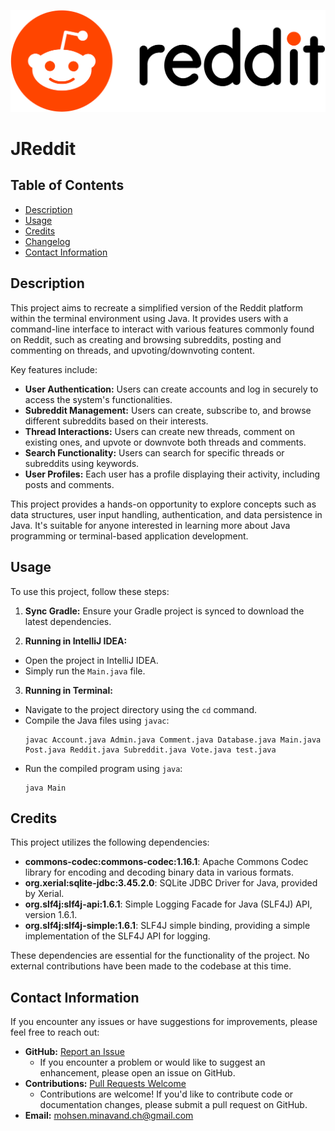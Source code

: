 ![Reddit pic](reddit.png)
# JReddit
## Table of Contents
- [Description](#description)
- [Usage](#usage)
- [Credits](#credits)
- [Changelog](#changelog)
- [Contact Information](#contact-information)

## Description
This project aims to recreate a simplified version of the Reddit platform within the terminal environment using Java. It provides users with a command-line interface to interact with various features commonly found on Reddit, such as creating and browsing subreddits, posting and commenting on threads, and upvoting/downvoting content.

Key features include:

- **User Authentication:** Users can create accounts and log in securely to access the system's functionalities.
- **Subreddit Management:** Users can create, subscribe to, and browse different subreddits based on their interests.
- **Thread Interactions:** Users can create new threads, comment on existing ones, and upvote or downvote both threads and comments.
- **Search Functionality:** Users can search for specific threads or subreddits using keywords.
- **User Profiles:** Each user has a profile displaying their activity, including posts and comments.

This project provides a hands-on opportunity to explore concepts such as data structures, user input handling, authentication, and data persistence in Java. It's suitable for anyone interested in learning more about Java programming or terminal-based application development.

## Usage
To use this project, follow these steps:

1. **Sync Gradle:** Ensure your Gradle project is synced to download the latest dependencies.

2. **Running in IntelliJ IDEA:**
  - Open the project in IntelliJ IDEA.
  - Simply run the `Main.java` file.

3. **Running in Terminal:**
  - Navigate to the project directory using the `cd` command.
  - Compile the Java files using `javac`:
    ```
    javac Account.java Admin.java Comment.java Database.java Main.java Post.java Reddit.java Subreddit.java Vote.java test.java
    ```
  - Run the compiled program using `java`:
    ```
    java Main
    ```

## Credits
This project utilizes the following dependencies:

- **commons-codec:commons-codec:1.16.1**: Apache Commons Codec library for encoding and decoding binary data in various formats.
- **org.xerial:sqlite-jdbc:3.45.2.0**: SQLite JDBC Driver for Java, provided by Xerial.
- **org.slf4j:slf4j-api:1.6.1**: Simple Logging Facade for Java (SLF4J) API, version 1.6.1.
- **org.slf4j:slf4j-simple:1.6.1**: SLF4J simple binding, providing a simple implementation of the SLF4J API for logging.

These dependencies are essential for the functionality of the project. No external contributions have been made to the codebase at this time.

## Contact Information

If you encounter any issues or have suggestions for improvements, please feel free to reach out:

- **GitHub:** [Report an Issue](https://github.com/woxane/JReddit/issues)
    - If you encounter a problem or would like to suggest an enhancement, please open an issue on GitHub.
- **Contributions:** [Pull Requests Welcome](https://github.com/woxane/JReddit/pulls)
    - Contributions are welcome! If you'd like to contribute code or documentation changes, please submit a pull request on GitHub.
- **Email:** [mohsen.minavand.ch@gmail.com](mailto:mohsen.minavand.ch@gmail.com)